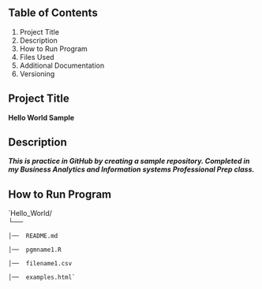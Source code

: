 ## Table of Contents 
1. Project Title 
2. Description
3. How to Run Program
4. Files Used
5. Additional Documentation
6. Versioning
## Project Title
**Hello World Sample**
## Description
***This is practice in GitHub by creating a sample repository. Completed in my Business Analytics and Information systems Professional Prep class.***
## How to Run Program

`Hello_World/  
└──

    │──  README.md 
    
    │──  pgmname1.R  
    
    │──  filename1.csv  
    
    │──  examples.html`
   
